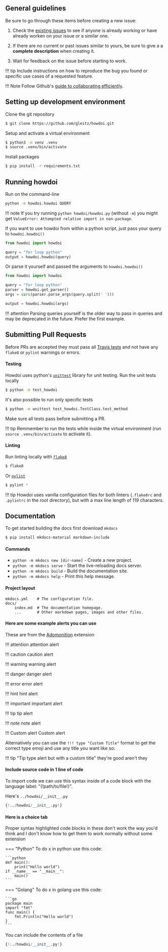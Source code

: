 ## General guidelines

Be sure to go through these items before creating a new issue:

1. Check the [existing issues](https://github.com/gleitz/howdoi/issues) to see if anyone is already working or have already worken on your issue or a similar one.

2. If there are no current or past issues similar to yours, be sure to give a a **complete description** when creating it.

3. Wait for feedback on the issue before starting to work.

!!! tip
    Include instructions on how to reproduce the bug you found or specific use cases of a requested feature.

!!! Note
    Follow Github's [guide to collaborating efficiently](https://lab.github.com/githubtraining/introduction-to-github).



## Setting up development environment

Clone the git repository
```bash
$ git clone https://github.com/gleitz/howdoi.git
```

Setup and activate a virtual environment
```bash
$ python3 -m venv .venv
$ source .venv/bin/activate
```

Install packages
```bash
$ pip install -r requirements.txt
```

## Running howdoi

Run on the command-line
```bash
python -m howdoi.howdoi QUERY
```

!!! note
    If you try running `python howdoi/howdoi.py` (without `-m`) you might get `ValueError: Attempted relative import in non-package`.

If you want to use howdoi from within a python script, just pass your query to `howdoi.howdoi()`

```python
from howdoi import howdoi

query = "for loop python"
output = howdoi.howdoi(query)
```

Or parse it yourself and passed the arguments to `howdoi.howdoi()`
```python
from howdoi import howdoi

query = "for loop python"
parser = howdoi.get_parser()
args = vars(parser.parse_args(query.split(' ')))

output = howdoi.howdoi(args)
```

!!! attention
    Parsing queries yourself is the older way to pass in queries and may be deprecated in the future. Prefer the first example.


## Submitting Pull Requests
Before PRs are accepted they must pass all [Travis tests](https://travis-ci.org/gleitz/howdoi) and not have any `flake8` or `pylint` warnings or errors.

#### Testing
Howdoi uses python's [`unittest`](https://docs.python.org/3/library/unittest.html) library for unit testing. Run the unit tests locally

```bash
$ python -m test_howdoi
```

It's also possible to run only specific tests

```bash
$ python -m unittest test_howdoi.TestClass.test_method
```

Make sure all tests pass before submitting a PR.

!!! tip
    Remmember to run the tests while inside the virtual environment (run `source .venv/bin/activate` to activate it).

#### Linting
Run linting locally with [`flake8`](https://flake8.pycqa.org/en/latest/)
```bash
$ flake8
```
Or [`pylint`](https://www.pylint.org/)
```bash
$ pylint *
```

!!! tip
    Howdoi uses vanilla configuration files for both linters (`.flake8rc` and `.pylintrc` in the root directory), but with a max line length of 119 characters.


## Documentation

To get started building the docs first download `mkdocs`

```bash
$ pip install mkdocs-material markdown-include
```

#### Commands

* `python -m mkdocs new [dir-name]` - Create a new project.
* `python -m mkdocs serve` - Start the live-reloading docs server.
* `python -m mkdocs build` - Build the documentation site.
* `python -m mkdocs help` - Print this help message.


#### Project layout

    mkdocs.yml    # The configuration file.
    docs/
        index.md  # The documentation homepage.
        ...       # Other markdown pages, images and other files.


#### Here are some example alerts you can use
These are from the [Adomonition](https://python-markdown.github.io/extensions/admonition/) extension

!!! attention
    attention alert

!!! caution
    caution alert

!!! warning
    warning alert

!!! danger
    danger alert

!!! error
    error alert

!!! hint
    hint alert

!!! important
    important alert

!!! tip
    tip alert

!!! note
    note alert

!!! Custom alert
    Custom alert

Alternatively you can use the `!!! type "Custom Title"` format to get the correct type emoji and use any title you want like so:

!!! tip "Tip type alert but with a custom title"
    they're good aren't they

#### Include source code in 1 line of code

To import code we can use this syntax inside of a code block with the language label:  "{\!path/to/file\!}".

Here's `../howdoi/__init__.py`

```Python
{!../howdoi/__init__.py!}
```

#### Here is a choice tab
Proper syntax highlighted code blocks in these don't work the way you'd think and I don't know how to get them to work normally without some extension

=== "Python"
    To do x in python use this code:

    ```python
    def main():
        print("Hello world")
    if __name__ == "__main__":
        main()
    ```

=== "Golang"
    To do x in golang use this code:

    ```go
    package main
    import "fmt"
    func main() {
        fmt.Println("Hello world")
    }
    ```


You can include the contents of a file
```Python
{!../howdoi/__init__.py!}
```


